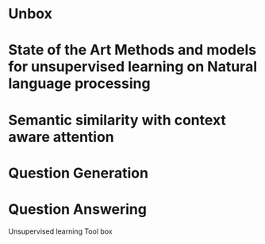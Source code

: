# Unbox
# State of the Art Methods and models for unsupervised learning on Natural language processing
# Semantic similarity with context aware attention
# Question Generation
# Question Answering
Unsupervised learning Tool box
